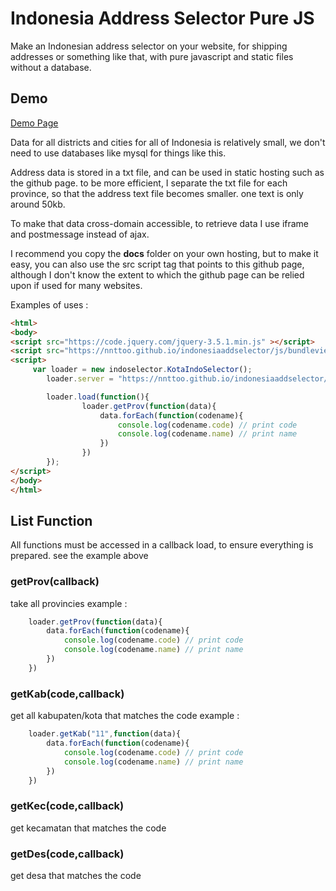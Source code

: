 # Indonesia Address Selector Pure JS #

Make an Indonesian address selector on your website, for shipping addresses or something like that, with pure javascript and static files without a database.

## Demo
[Demo Page](https://nnttoo.github.io/indonesiaaddselector/)


Data for all districts and cities for all of Indonesia is relatively small, we don't need to use databases like mysql for things like this.

Address data is stored in a txt file, and can be used in static hosting such as the github page. to be more efficient, I separate the txt file for each province, so that the address text file becomes smaller. one text is only around 50kb.

To make that data cross-domain accessible, to retrieve data I use iframe and postmessage instead of ajax.

I recommend you copy the **docs** folder on your own hosting, but to make it easy, you can also use the src script tag that points to this github page, although I don't know the extent to which the github page can be relied upon if used for many websites.


Examples of uses :
```html
<html>
<body>
<script src="https://code.jquery.com/jquery-3.5.1.min.js" ></script>
<script src="https://nnttoo.github.io/indonesiaaddselector/js/bundleview.js"></script>   
<script>
     var loader = new indoselector.KotaIndoSelector();
        loader.server = "https://nnttoo.github.io/indonesiaaddselector/loader.html" 

        loader.load(function(){    
                loader.getProv(function(data){
                    data.forEach(function(codename){
                        console.log(codename.code) // print code
                        console.log(codename.name) // print name
                    })
                })
        });
</script>
</body> 
</html>
```

## List Function
All functions must be accessed in a callback load, to ensure everything is prepared. see the example above

### getProv(callback)
take all provincies
example : 
```js
    loader.getProv(function(data){
        data.forEach(function(codename){
            console.log(codename.code) // print code
            console.log(codename.name) // print name
        })
    })
```

### getKab(code,callback) 
get all kabupaten/kota that matches the code
example : 
```js
    loader.getKab("11",function(data){
        data.forEach(function(codename){
            console.log(codename.code) // print code
            console.log(codename.name) // print name
        })
    })
```

### getKec(code,callback) 
get kecamatan that matches the code

### getDes(code,callback)
get desa that matches the code

 